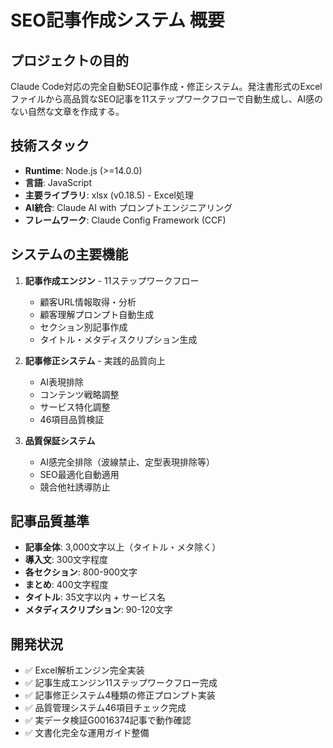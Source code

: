 # SEO記事作成システム 概要

## プロジェクトの目的
Claude Code対応の完全自動SEO記事作成・修正システム。発注書形式のExcelファイルから高品質なSEO記事を11ステップワークフローで自動生成し、AI感のない自然な文章を作成する。

## 技術スタック
- **Runtime**: Node.js (>=14.0.0)
- **言語**: JavaScript
- **主要ライブラリ**: xlsx (v0.18.5) - Excel処理
- **AI統合**: Claude AI with プロンプトエンジニアリング
- **フレームワーク**: Claude Config Framework (CCF)

## システムの主要機能
1. **記事作成エンジン** - 11ステップワークフロー
   - 顧客URL情報取得・分析
   - 顧客理解プロンプト自動生成
   - セクション別記事作成
   - タイトル・メタディスクリプション生成

2. **記事修正システム** - 実践的品質向上
   - AI表現排除
   - コンテンツ戦略調整
   - サービス特化調整
   - 46項目品質検証

3. **品質保証システム**
   - AI感完全排除（波線禁止、定型表現排除等）
   - SEO最適化自動適用
   - 競合他社誘導防止

## 記事品質基準
- **記事全体**: 3,000文字以上（タイトル・メタ除く）
- **導入文**: 300文字程度
- **各セクション**: 800-900文字
- **まとめ**: 400文字程度
- **タイトル**: 35文字以内 + サービス名
- **メタディスクリプション**: 90-120文字

## 開発状況
- ✅ Excel解析エンジン完全実装
- ✅ 記事生成エンジン11ステップワークフロー完成
- ✅ 記事修正システム4種類の修正プロンプト実装
- ✅ 品質管理システム46項目チェック完成
- ✅ 実データ検証G0016374記事で動作確認
- ✅ 文書化完全な運用ガイド整備